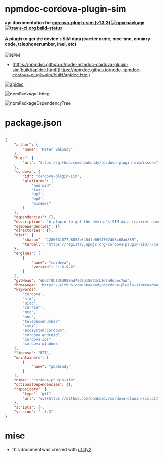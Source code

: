 # npmdoc-cordova-plugin-sim

#### api documentation for  [cordova-plugin-sim (v1.3.3)](https://github.com/pbakondy/cordova-plugin-sim#readme)  [![npm package](https://img.shields.io/npm/v/npmdoc-cordova-plugin-sim.svg?style=flat-square)](https://www.npmjs.org/package/npmdoc-cordova-plugin-sim) [![travis-ci.org build-status](https://api.travis-ci.org/npmdoc/node-npmdoc-cordova-plugin-sim.svg)](https://travis-ci.org/npmdoc/node-npmdoc-cordova-plugin-sim)

#### A plugin to get the device's SIM data (carrier name, mcc mnc, country code, telephonenumber, imei, etc)

[![NPM](https://nodei.co/npm/cordova-plugin-sim.png?downloads=true&downloadRank=true&stars=true)](https://www.npmjs.com/package/cordova-plugin-sim)

- [https://npmdoc.github.io/node-npmdoc-cordova-plugin-sim/build/apidoc.html](https://npmdoc.github.io/node-npmdoc-cordova-plugin-sim/build/apidoc.html)

[![apidoc](https://npmdoc.github.io/node-npmdoc-cordova-plugin-sim/build/screenCapture.buildCi.browser.%252Ftmp%252Fbuild%252Fapidoc.html.png)](https://npmdoc.github.io/node-npmdoc-cordova-plugin-sim/build/apidoc.html)

![npmPackageListing](https://npmdoc.github.io/node-npmdoc-cordova-plugin-sim/build/screenCapture.npmPackageListing.svg)

![npmPackageDependencyTree](https://npmdoc.github.io/node-npmdoc-cordova-plugin-sim/build/screenCapture.npmPackageDependencyTree.svg)



# package.json

```json

{
    "author": {
        "name": "Peter Bakondy"
    },
    "bugs": {
        "url": "https://github.com/pbakondy/cordova-plugin-sim/issues"
    },
    "cordova": {
        "id": "cordova-plugin-sim",
        "platforms": [
            "android",
            "ios",
            "wp7",
            "wp8",
            "windows"
        ]
    },
    "dependencies": {},
    "description": "A plugin to get the device's SIM data (carrier name, mcc mnc, country code, telephonenumber, imei, etc)",
    "devDependencies": {},
    "directories": {},
    "dist": {
        "shasum": "4286633077d8857e6454fe0698707d08c68ad889",
        "tarball": "https://registry.npmjs.org/cordova-plugin-sim/-/cordova-plugin-sim-1.3.3.tgz"
    },
    "engines": [
        {
            "name": "cordova",
            "version": ">=3.0.0"
        }
    ],
    "gitHead": "6be2f9bf30d980ad7933a15623cb8e7a9daec7ad",
    "homepage": "https://github.com/pbakondy/cordova-plugin-sim#readme",
    "keywords": [
        "cordova",
        "sim",
        "uicc",
        "carrier",
        "mcc",
        "mnc",
        "telephonenumber",
        "imei",
        "ecosystem:cordova",
        "cordova-android",
        "cordova-ios",
        "cordova-windows"
    ],
    "license": "MIT",
    "maintainers": [
        {
            "name": "pbakondy"
        }
    ],
    "name": "cordova-plugin-sim",
    "optionalDependencies": {},
    "repository": {
        "type": "git",
        "url": "git+https://github.com/pbakondy/cordova-plugin-sim.git"
    },
    "scripts": {},
    "version": "1.3.3"
}
```



# misc
- this document was created with [utility2](https://github.com/kaizhu256/node-utility2)
